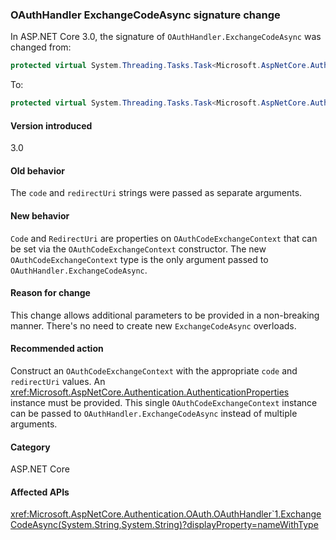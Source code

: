 ### OAuthHandler ExchangeCodeAsync signature change

In ASP.NET Core 3.0, the signature of `OAuthHandler.ExchangeCodeAsync` was changed from:

```csharp
protected virtual System.Threading.Tasks.Task<Microsoft.AspNetCore.Authentication.OAuth.OAuthTokenResponse> ExchangeCodeAsync(string code, string redirectUri) { throw null; }
```

To:

```csharp
protected virtual System.Threading.Tasks.Task<Microsoft.AspNetCore.Authentication.OAuth.OAuthTokenResponse> ExchangeCodeAsync(Microsoft.AspNetCore.Authentication.OAuth.OAuthCodeExchangeContext context) { throw null; }
```

#### Version introduced

3.0

#### Old behavior

The `code` and `redirectUri` strings were passed as separate arguments.

#### New behavior

`Code` and `RedirectUri` are properties on `OAuthCodeExchangeContext` that can be set via the `OAuthCodeExchangeContext` constructor. The new `OAuthCodeExchangeContext` type is the only argument passed to `OAuthHandler.ExchangeCodeAsync`.

#### Reason for change

This change allows additional parameters to be provided in a non-breaking manner. There's no need to create new `ExchangeCodeAsync` overloads.

#### Recommended action

Construct an `OAuthCodeExchangeContext` with the appropriate `code` and `redirectUri` values. An <xref:Microsoft.AspNetCore.Authentication.AuthenticationProperties> instance must be provided. This single `OAuthCodeExchangeContext` instance can be passed to `OAuthHandler.ExchangeCodeAsync` instead of multiple arguments.

#### Category

ASP.NET Core

#### Affected APIs

<xref:Microsoft.AspNetCore.Authentication.OAuth.OAuthHandler`1.ExchangeCodeAsync(System.String,System.String)?displayProperty=nameWithType>

<!--
#### Affected APIs

`M:Microsoft.AspNetCore.Authentication.OAuth.OAuthHandler`1.ExchangeCodeAsync(System.String,System.String)`

-->
